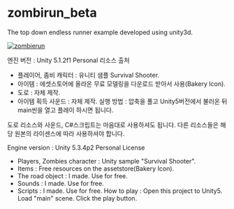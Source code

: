 # zombirun_beta
The top down endless runner example developed using unity3d.

[![zombierun](https://img.youtube.com/vi/qZ4YS4RERjw/0.jpg)](https://www.youtube.com/watch?v=qZ4YS4RERjw)

엔진 버전 : Unity 5.1.2f1 Personal
리소스 출처
- 플레이어, 좀비 캐릭터 : 유니티 샘플 Survival Shooter.
- 아이템 : 에셋스토어에 올라온 무료 모델링을 다운로드 받아서 사용(Bakery Icon).
- 도로 : 자체 제작.
- 아이템 획득 사운드 : 자체 제작.
실행 방법 : 압축을 풀고 Unity5버전에서 불러온 뒤 main씬을 열고 플레이 하시면 됩니다.

도로 리소스와 사운드, C#스크립트는 마음대로 사용하셔도 됩니다.
다른 리소스들은 해당 원본의 라이센스에 따라 사용하셔야 합니다.


Engine version : Unity 5.3.4p2 Personal
License
- Players, Zombies character : Unity sample "Survival Shooter".
- Items : Free resources on the assetstore(Bakery Icon).
- The road object : I made. Use for free.
- Sounds : I made. Use for free.
- Scripts : I made. Use for free.
How to play : Open this project to Unity5. Load "main" scene. Click the play button.

